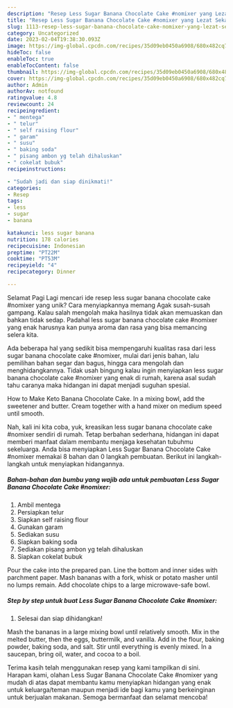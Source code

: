 ```yaml
---
description: "Resep Less Sugar Banana Chocolate Cake #nomixer yang Lezat Sekali, Lezat"
title: "Resep Less Sugar Banana Chocolate Cake #nomixer yang Lezat Sekali, Lezat"
slug: 1113-resep-less-sugar-banana-chocolate-cake-nomixer-yang-lezat-sekali-lezat
category: Uncategorized
date: 2023-02-04T19:38:30.093Z
image: https://img-global.cpcdn.com/recipes/35d09eb0450a6908/680x482cq70/less-sugar-banana-chocolate-cake-nomixer-foto-resep-utama.jpg
hideToc: false
enableToc: true
enableTocContent: false
thumbnail: https://img-global.cpcdn.com/recipes/35d09eb0450a6908/680x482cq70/less-sugar-banana-chocolate-cake-nomixer-foto-resep-utama.jpg
cover: https://img-global.cpcdn.com/recipes/35d09eb0450a6908/680x482cq70/less-sugar-banana-chocolate-cake-nomixer-foto-resep-utama.jpg
author: Admin
authorAv: notfound
ratingvalue: 4.8
reviewcount: 24
recipeingredient:
- " mentega"
- " telur"
- " self raising flour"
- " garam"
- " susu"
- " baking soda"
- " pisang ambon yg telah dihaluskan"
- " cokelat bubuk"
recipeinstructions:

- "Sudah jadi dan siap dinikmati!"
categories:
- Resep
tags:
- less
- sugar
- banana

katakunci: less sugar banana 
nutrition: 178 calories
recipecuisine: Indonesian
preptime: "PT22M"
cooktime: "PT53M"
recipeyield: "4"
recipecategory: Dinner

---
```



Selamat Pagi Lagi mencari ide resep less sugar banana chocolate cake #nomixer yang unik? Cara menyiapkannya memang Agak susah-susah gampang. Kalau salah mengolah maka hasilnya tidak akan memuaskan dan bahkan tidak sedap. Padahal less sugar banana chocolate cake #nomixer yang enak harusnya kan punya aroma dan rasa yang bisa memancing selera kita.


Ada beberapa hal yang sedikit bisa mempengaruhi kualitas rasa dari less sugar banana chocolate cake #nomixer, mulai dari jenis bahan, lalu pemilihan bahan segar dan bagus, hingga cara mengolah dan menghidangkannya. Tidak usah bingung kalau ingin menyiapkan less sugar banana chocolate cake #nomixer yang enak di rumah, karena asal sudah tahu caranya maka hidangan ini dapat menjadi suguhan spesial.

How to Make Keto Banana Chocolate Cake. In a mixing bowl, add the sweetener and butter. Cream together with a hand mixer on medium speed until smooth.


Nah, kali ini kita coba, yuk, kreasikan less sugar banana chocolate cake #nomixer sendiri di rumah. Tetap berbahan sederhana, hidangan ini dapat memberi manfaat dalam membantu menjaga kesehatan tubuhmu sekeluarga. Anda bisa menyiapkan Less Sugar Banana Chocolate Cake #nomixer memakai 8 bahan dan 0 langkah pembuatan. Berikut ini langkah-langkah untuk menyiapkan hidangannya.

<!--inarticleads1-->

##### Bahan-bahan dan bumbu yang wajib ada untuk pembuatan Less Sugar Banana Chocolate Cake #nomixer:

1. Ambil  mentega
1. Persiapkan  telur
1. Siapkan  self raising flour
1. Gunakan  garam
1. Sediakan  susu
1. Siapkan  baking soda
1. Sediakan  pisang ambon yg telah dihaluskan
1. Siapkan  cokelat bubuk


Pour the cake into the prepared pan. Line the bottom and inner sides with parchment paper. Mash bananas with a fork, whisk or potato masher until no lumps remain. Add chocolate chips to a large microwave-safe bowl. 

<!--inarticleads2-->

##### Step by step untuk buat Less Sugar Banana Chocolate Cake #nomixer:


1. Selesai dan siap dihidangkan!

Mash the bananas in a large mixing bowl until relatively smooth. Mix in the melted butter, then the eggs, buttermilk, and vanilla. Add in the flour, baking powder, baking soda, and salt. Stir until everything is evenly mixed. In a saucepan, bring oil, water, and cocoa to a boil. 

Terima kasih telah menggunakan resep yang kami tampilkan di sini. Harapan kami, olahan Less Sugar Banana Chocolate Cake #nomixer yang mudah di atas dapat membantu kamu menyiapkan hidangan yang enak untuk keluarga/teman maupun menjadi ide bagi kamu yang berkeinginan untuk berjualan makanan. Semoga bermanfaat dan selamat mencoba!
